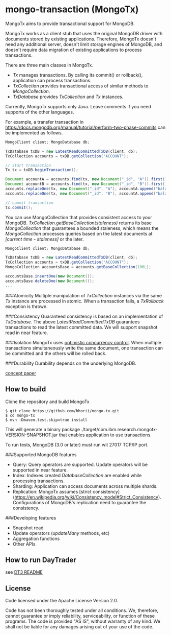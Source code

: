 # mongo-transaction (MongoTx)

MongoTx aims to provide transactional support for MongoDB.

MongoTx works as a client stub that uses the original MongoDB driver with documents stored by existing applications. Therefore, MongoTx doesn't need any additional server, doesn't limit storage engines of MongoDB, and doesn't require data migration of existing applications to process transactions.

There are three main classes in MongoTx.
* _Tx_ manages transactions. By calling its commit() or rollback(), application can process transactions.
* _TxCollection_ provides transactional access of similar methods to _MongoCollection_.
* _TxDatabase_ provides _TxCollection_ and _Tx_ instances.

Currently, MongoTx supports only Java. Leave comments if you need supports of the other languages.

For example, a transfer transaction in https://docs.mongodb.org/manual/tutorial/perform-two-phase-commits can be implemented as follows.
```java
MongoClient client; MongoDatabase db;

TxDatabase txDB = new LatestReadCommittedTxDB(client, db);
TxCollection accounts = txDB.getCollection("ACCOUNT");

// start transaction
Tx tx = txDB.beginTransaction();

Document accountA = accounts.find(tx, new Document("_id", "A")).first();
Document accountB = accounts.find(tx, new Document("_id", "B")).first();
accounts.replaceOne(tx, new Document("_id", "A"), accountA.append("balance", accountA.getInteger("balance") - 100));
accounts.replaceOne(tx, new Document("_id", "B"), accountA.append("balance", accountB.getInteger("balance") + 100));

// commit transaction
tx.commit();
```

You can use MongoCollection<Document> that provides consistent access to your MongoDB. _TxCollection.getBaseCollection(staleness)_ returns its base _MongoCollection<Document>_ that guarantees a bounded staleness, which means the _MongoCollection<Document>_ processes queries based on the latest documents at _[current time - staleness]_ or the later.
```java
MongoClient client; MongoDatabase db;

TxDatabase txDB = new LatestReadCommittedTxDB(client, db);
TxCollection accounts = txDB.getCollection("ACCOUNT");
MongoCollection accountsBase = accounts.getBaseCollection(100L);

accountsBase.insertOne(new Document());
accountsBase.deleteOne(new Document());
...
```

###Atomicity
Multiple manipulation of _TxCollection_ instances via the same _Tx_ instance are processed in atomic. When a transaction fails, a _TxRollback_ exception is thrown.

###Consistency
Guaranteed consistency is based on an implementation of _TxDatabase_. The above _LatestReadCommittedTxDB_ guarantees transactions to read the latest committed data. We will support snapshot read in near feature.

###Isolation
MongoTx uses [optimistic concurrency control](https://en.wikipedia.org/wiki/Optimistic_concurrency_control). When multiple transactions simultaneously write the same document, one transaction can be committed and the others will be rolled back.

###Durability
Durability depends on the underlying MongoDB.

[concept paper](/concept.pdf)

How to build
------------
Clone the repository and build MongoTx

    $ git clone https://github.com/hhorii/mongo-tx.git
    $ cd mongo-tx
    $ mvn -Dmaven.test.skip=true install

This will generate a binary package ./target/com.ibm.research.mongotx-VERSION-SNAPSHOT.jar that enables application to use transactions.

To run tests, MongoDB (3.0 or later) must run wit 27017 TCP/IP port.

###Supported MongoDB features
* Query: Query operators are supported. Update operators will be supported in near feature.
* Index: Indexes created _DatabaseCollection_ are enabled while processing transactions.
* Sharding: Application can access documents across multiple shards.
* Replication: MongoTx assumes [strict consistency] (https://en.wikipedia.org/wiki/Consistency_model#Strict_Consistency). Configurations of MongoDB's replication need to guarantee the consistency.

###Developing features
* Snapshot read
* Update operators (_updateMany_ methods, etc)
* Aggregation functions
* Other APIs

How to run DayTrader
------------
see [DT3 README](/samples/daytrader/)

License
-------
Code licensed under the Apache License Version 2.0.

Code has not been thoroughly tested under all conditions. We, therefore, cannot guarantee or imply reliability, serviceability, or function of these programs. The code is provided "AS IS", without warranty of any kind. We shall not be liable for any damages arising out of your use of the code.
